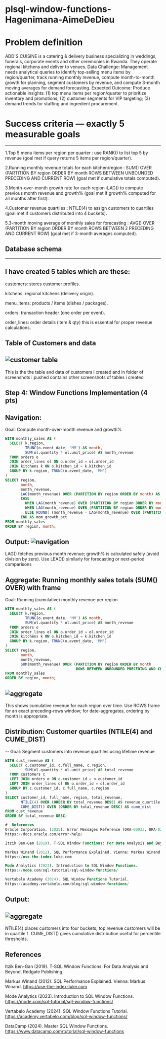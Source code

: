 # plsql-window-functions-Hagenimana-AimeDeDieu
#  Problem definition 

ADD'S CUISINE is a catering & delivery business specializing in weddings, funerals, corporate events and other ceremonies in Rwanda. They operate regional kitchens and deliver to venues.
Data Challenge: Management needs analytical queries to identify top-selling menu items by region/quarter, track running monthly revenue, compute month-to-month growth for planning, segment customers by revenue, and compute 3-month moving averages for demand forecasting.
Expected Outcome: Produce actionable insights: (1) top menu items per region/quarter to prioritize inventory and promotions; (2) customer segments for VIP targeting; (3) demand trends for staffing and ingredient procurement.

#  Success criteria — exactly 5 measurable goals 
-------------------------------------------------
1.Top 5 menu items per region per quarter : use RANK() to list top 5 by revenue (goal met if query returns 5 items per region/quarter).

2.Running monthly revenue totals for each kitchen/region : SUM() OVER (PARTITION BY region ORDER BY month ROWS BETWEEN UNBOUNDED PRECEDING AND CURRENT ROW) (goal met if cumulative totals computed).

3.Month-over-month growth rate for each region :LAG() to compute previous month revenue and growth% (goal met if growth% computed for all months after first).

4.Customer revenue quartiles : NTILE(4) to assign customers to quartiles (goal met if customers distributed into 4 buckets).

5.3-month moving average of monthly sales for forecasting : AVG() OVER (PARTITION BY region ORDER BY month ROWS BETWEEN 2 PRECEDING AND CURRENT ROW) (goal met if 3-month averages computed).

##  Database schema 
-------------------
I have created 5 tables which are these:
----------------------------------
customers: stores customer profiles.

kitchens: regional kitchens (delivery origin).

menu_items: products / items (dishes / packages).

orders: transaction header (one order per event).

order_lines: order details (item & qty) this is essential for proper revenue calculations.

Table of Customers and data
-------------------------
![customer table](screenshots/customers.png)
---------------------------------------
This is the the table and data of customers i created and in folder of screenshots i pushed contains other screenshots of tables i created

## Step 4: Window Functions Implementation (4 pts)
 Navigation:
---------------------------------
Goal: Compute month-over-month revenue and growth%
```sql
WITH monthly_sales AS (
  SELECT k.region,
         TRUNC(o.event_date, 'MM') AS month,
         SUM(ol.quantity * ol.unit_price) AS month_revenue
  FROM orders o
  JOIN order_lines ol ON o.order_id = ol.order_id
  JOIN kitchens k ON o.kitchen_id = k.kitchen_id
  GROUP BY k.region, TRUNC(o.event_date, 'MM')
)
SELECT region,
       month,
       month_revenue,
       LAG(month_revenue) OVER (PARTITION BY region ORDER BY month) AS prev_month_revenue,
       CASE
         WHEN LAG(month_revenue) OVER (PARTITION BY region ORDER BY month) IS NULL THEN NULL
         WHEN LAG(month_revenue) OVER (PARTITION BY region ORDER BY month) = 0 THEN NULL
         ELSE ROUND( (month_revenue - LAG(month_revenue) OVER (PARTITION BY region ORDER BY month)) / LAG(month_revenue) OVER (PARTITION BY region ORDER BY month) * 100, 2)
       END AS mom_growth_pct
FROM monthly_sales
ORDER BY region, month;
```
Output:
![navigation](screenshots/Navigation.png)
-------------------------------------------
LAG() fetches previous month revenue; growth% is calculated safely (avoid division by zero). Use LEAD() similarly for forecasting or next-period comparisons

Aggregate: Running monthly sales totals (SUM() OVER) with frame
-------------------------
Goal: Running (cumulative) monthly revenue per region
```sql
WITH monthly_sales AS (
  SELECT k.region,
         TRUNC(o.event_date, 'MM') AS month,
         SUM(ol.quantity * ol.unit_price) AS month_revenue
  FROM orders o
  JOIN order_lines ol ON o.order_id = ol.order_id
  JOIN kitchens k ON o.kitchen_id = k.kitchen_id
  GROUP BY k.region, TRUNC(o.event_date, 'MM')
)
SELECT region,
       month,
       month_revenue,
       SUM(month_revenue) OVER (PARTITION BY region ORDER BY month
                                ROWS BETWEEN UNBOUNDED PRECEDING AND CURRENT ROW) AS running_revenue
FROM monthly_sales
ORDER BY region, month;
```

![aggregate](screenshots/aggregate.png)
-----------------------------------------
This shows cumulative revenue for each region over time. Use ROWS frame for an exact preceding-rows window; for date-aggregates, ordering by month is appropriate.

 Distribution: Customer quartiles (NTILE(4) and CUME_DIST)
 ------------------------
-- Goal: Segment customers into revenue quartiles using lifetime revenue
```sql
WITH cust_revenue AS (
  SELECT c.customer_id, c.full_name, c.region,
         SUM(ol.quantity * ol.unit_price) AS total_revenue
  FROM customers c
  LEFT JOIN orders o ON c.customer_id = o.customer_id
  LEFT JOIN order_lines ol ON o.order_id = ol.order_id
  GROUP BY c.customer_id, c.full_name, c.region
)
SELECT customer_id, full_name, region, total_revenue,
       NTILE(4) OVER (ORDER BY total_revenue DESC) AS revenue_quartile,
       CUME_DIST() OVER (ORDER BY total_revenue DESC) AS cume_dist
FROM cust_revenue
ORDER BY total_revenue DESC;

#  References
Oracle Corporation. (2025). Error Messages Reference (ORA-00933, ORA-02291, etc.).
https://docs.oracle.com/error-help/

Itzik Ben-Gan (2019). T-SQL Window Functions: For Data Analysis and Beyond. Redgate Publishing.

Markus Winand (2012). SQL Performance Explained. Vienna: Markus Winand.
https://use-the-index-luke.com

Mode Analytics (2023). Introduction to SQL Window Functions.
https://mode.com/sql-tutorial/sql-window-functions/

Vertabelo Academy (2024). SQL Window Functions Tutorial.
https://academy.vertabelo.com/blog/sql-window-functions/
```
Output:
---
![aggregate](screenshots/distribution.png)
---------
 NTILE(4) places customers into four buckets; top revenue customers will be in quartile 1. CUME_DIST() gives cumulative distribution useful for percentile thresholds.
## References
Itzik Ben-Gan (2019). T-SQL Window Functions: For Data Analysis and Beyond. Redgate Publishing.

Markus Winand (2012). SQL Performance Explained. Vienna: Markus Winand.
https://use-the-index-luke.com

Mode Analytics (2023). Introduction to SQL Window Functions.
https://mode.com/sql-tutorial/sql-window-functions/

Vertabelo Academy (2024). SQL Window Functions Tutorial.
https://academy.vertabelo.com/blog/sql-window-functions/

DataCamp (2024). Master SQL Window Functions.
https://www.datacamp.com/tutorial/sql-window-functions
